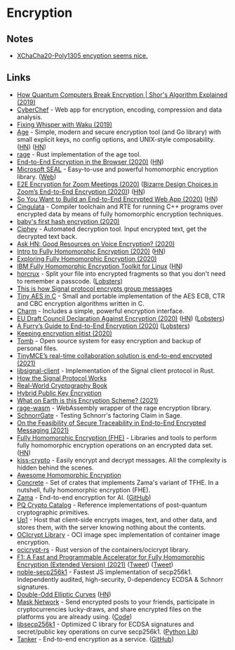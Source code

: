 # Encryption

## Notes

- [XChaCha20-Poly1305 encyption seems nice.](https://twitter.com/reflectnotes/status/1412453321705656324)

## Links

- [How Quantum Computers Break Encryption | Shor's Algorithm Explained (2019)](https://www.youtube.com/watch?v=lvTqbM5Dq4Q)
- [CyberChef](https://github.com/gchq/CyberChef) - Web app for encryption, encoding, compression and data analysis.
- [Fixing Whisper with Waku (2019)](https://vac.dev/fixing-whisper-with-waku)
- [Age](https://github.com/FiloSottile/age) - Simple, modern and secure encryption tool (and Go library) with small explicit keys, no config options, and UNIX-style composability. ([HN](https://news.ycombinator.com/item?id=21895671)) ([HN](https://news.ycombinator.com/item?id=28435613))
- [rage](https://github.com/str4d/rage) - Rust implementation of the age tool.
- [End-to-End Encryption in the Browser (2020)](https://blog.excalidraw.com/end-to-end-encryption/) ([HN](https://news.ycombinator.com/item?id=22663435))
- [Microsoft SEAL](https://github.com/microsoft/SEAL) - Easy-to-use and powerful homomorphic encryption library. ([Web](https://www.microsoft.com/en-us/research/project/microsoft-seal/))
- [E2E Encryption for Zoom Meetings (2020)](https://github.com/zoom/zoom-e2e-whitepaper/blob/master/zoom_e2e.pdf) ([Bizarre Design Choices in Zoom’s End-to-End Encryption (2020)](https://soatok.blog/2020/10/28/bizarre-design-choices-in-zooms-end-to-end-encryption/)) ([HN](https://news.ycombinator.com/item?id=24937298))
- [So You Want to Build an End-to-End Encrypted Web App (2020)](https://www.zfnd.org/blog/so-you-want-an-e2e-encrypted-webapp/) ([HN](https://news.ycombinator.com/item?id=23426564))
- [Cingulata](https://github.com/CEA-LIST/Cingulata) - Compiler toolchain and RTE for running C++ programs over encrypted data by means of fully homomorphic encryption techniques.
- [baby's first hash encryption (2020)](https://www.thefragehaver.com/posts/encryptionone/)
- [Ciphey](https://github.com/Ciphey/Ciphey) - Automated decryption tool. Input encrypted text, get the decrypted text back.
- [Ask HN: Good Resources on Voice Encryption? (2020)](https://news.ycombinator.com/item?id=23712006)
- [Intro to Fully Homomorphic Encryption (2020)](http://blog.higashi.tech/2020/06/16/fhe_01.html) ([HN](https://news.ycombinator.com/item?id=23721661))
- [Exploring Fully Homomorphic Encryption (2020)](https://vitalik.ca/general/2020/07/20/homomorphic.html)
- [IBM Fully Homomorphic Encryption Toolkit for Linux](https://github.com/IBM/fhe-toolkit-linux) ([HN](https://news.ycombinator.com/item?id=24025478))
- [horcrux](https://github.com/jesseduffield/horcrux) - Split your file into encrypted fragments so that you don't need to remember a passcode. ([Lobsters](https://lobste.rs/s/2nalpm/split_files_into_encrypted_segments))
- [This is how Signal protocol encrypts group messages](https://www.reddit.com/r/signal/comments/a2ogk2/this_is_how_signal_protocol_encrypts_group/)
- [Tiny AES in C](https://github.com/kokke/tiny-AES-c) - Small and portable implementation of the AES ECB, CTR and CBC encryption algorithms written in C.
- [Charm](https://github.com/charmbracelet/charm) - Includes a simple, powerful encryption interface.
- [EU Draft Council Declaration Against Encryption (2020)](https://www.statewatch.org/media/1434/eu-council-draft-declaration-against-encryption-12143-20.pdf) ([HN](https://news.ycombinator.com/item?id=25028411)) ([Lobsters](https://lobste.rs/s/ydeb9n/eu_draft_declaration_against_encryption))
- [A Furry’s Guide to End-to-End Encryption (2020)](https://soatok.blog/2020/11/14/going-bark-a-furrys-guide-to-end-to-end-encryption/) ([Lobsters](https://lobste.rs/s/mn1am1/going_bark_furry_s_guide_end_end))
- [Keeping encryption elitist (2020)](https://blog.cerebralab.com/Keeping_encryption_elitist)
- [Tomb](https://github.com/dyne/Tomb) - Open source system for easy encryption and backup of personal files.
- [TinyMCE’s real-time collaboration solution is end-to-end encrypted (2021)](https://www.tiny.cloud/blog/real-time-collaboration-end-to-end-encryption/)
- [libsignal-client](https://github.com/signalapp/libsignal-client) - Implementation of the Signal client protocol in Rust.
- [How the Signal Protocol Works](https://livebook.manning.com/book/real-world-cryptography/chapter-10/v-10/1)
- [Real-World Cryptography Book](https://livebook.manning.com/book/real-world-cryptography/welcome/v-10/)
- [Hybrid Public Key Encryption](https://github.com/cfrg/draft-irtf-cfrg-hpke)
- [What on Earth is this Encryption Scheme? (2021)](https://capnfabs.net/posts/wtf-encryption-scheme-synology-diskstation-nas/)
- [rage-wasm](https://github.com/kanru/rage-wasm) - WebAssembly wrapper of the rage encryption library.
- [SchnorrGate](https://github.com/lducas/SchnorrGate) - Testing Schnorr's factoring Claim in Sage.
- [On the Feasibility of Secure Traceability in End-to-End Encrypted Messaging (2021)](https://nadim.computer/posts/2021-06-02-traceability.html)
- [Fully Homomorphic Encryption (FHE)](https://github.com/google/fully-homomorphic-encryption) - Libraries and tools to perform fully homomorphic encryption operations on an encrypted data set. ([HN](https://news.ycombinator.com/item?id=27510902))
- [kiss-crypto](https://www.npmjs.com/package/kiss-crypto) - Easily encrypt and decrypt messages. All the complexity is hidden behind the scenes.
- [Awesome Homomorphic Encryption](https://github.com/jonaschn/awesome-he)
- [Concrete](https://github.com/zama-ai/concrete) - Set of crates that implements Zama's variant of TFHE. In a nutshell, fully homomorphic encryption (FHE).
- [Zama](https://zama.ai/) - End-to-end encryption for AI. ([GitHub](https://github.com/zama-ai))
- [PQ Crypto Catalog](https://github.com/kriskwiatkowski/pqc) - Reference implementations of post-quantum cryptographic primitives.
- [Up1](https://github.com/Upload/Up1) - Host that client-side encrypts images, text, and other data, and stores them, with the server knowing nothing about the contents.
- [OCIcrypt Library](https://github.com/containers/ocicrypt) - OCI image spec implementation of container image encryption.
- [ocicrypt-rs](https://github.com/containers/ocicrypt-rs) - Rust version of the containers/ocicrypt library.
- [F1: A Fast and Programmable Accelerator for Fully Homomorphic Encryption (Extended Version) (2021)](https://arxiv.org/abs/2109.05371) ([Tweet](https://twitter.com/vj_chidambaram/status/1439222843665956870)) ([Tweet](https://twitter.com/Theophite/status/1438738713018699778))
- [noble-secp256k1](https://github.com/paulmillr/noble-secp256k1) - Fastest JS implementation of secp256k1. Independently audited, high-security, 0-dependency ECDSA & Schnorr signatures.
- [Double-Odd Elliptic Curves](https://doubleodd.group/front.html) ([HN](https://news.ycombinator.com/item?id=28736958))
- [Mask Network](https://mask.io/) - Send encrypted posts to your friends, participate in cryptocurrencies lucky-draws, and share encrypted files on the platforms you are already using. ([Code](https://github.com/DimensionDev/Maskbook))
- [libsecp256k1](https://github.com/bitcoin-core/secp256k1) - Optimized C library for ECDSA signatures and secret/public key operations on curve secp256k1. ([Python Lib](https://github.com/rustyrussell/secp256k1-py))
- [Tanker](https://tanker.io/) - End-to-end encryption as a service. ([GitHub](https://github.com/TankerHQ))
